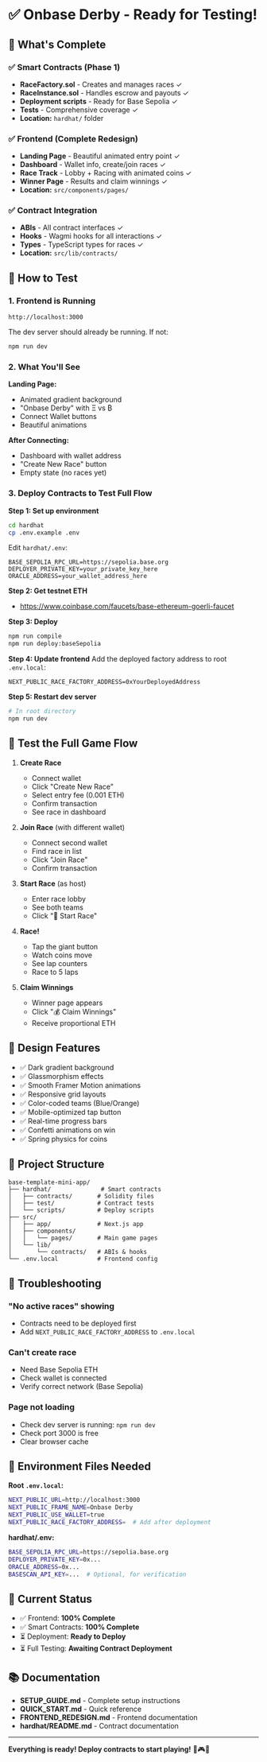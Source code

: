 # ✅ Onbase Derby - Ready for Testing!

## 🎉 What's Complete

### ✅ Smart Contracts (Phase 1)
- **RaceFactory.sol** - Creates and manages races ✓
- **RaceInstance.sol** - Handles escrow and payouts ✓
- **Deployment scripts** - Ready for Base Sepolia ✓
- **Tests** - Comprehensive coverage ✓
- **Location:** `hardhat/` folder

### ✅ Frontend (Complete Redesign)
- **Landing Page** - Beautiful animated entry point ✓
- **Dashboard** - Wallet info, create/join races ✓
- **Race Track** - Lobby + Racing with animated coins ✓
- **Winner Page** - Results and claim winnings ✓
- **Location:** `src/components/pages/`

### ✅ Contract Integration
- **ABIs** - All contract interfaces ✓
- **Hooks** - Wagmi hooks for all interactions ✓
- **Types** - TypeScript types for races ✓
- **Location:** `src/lib/contracts/`

## 🚀 How to Test

### 1. Frontend is Running
```
http://localhost:3000
```

The dev server should already be running. If not:
```bash
npm run dev
```

### 2. What You'll See

**Landing Page:**
- Animated gradient background
- "Onbase Derby" with Ξ vs ₿
- Connect Wallet buttons
- Beautiful animations

**After Connecting:**
- Dashboard with wallet address
- "Create New Race" button
- Empty state (no races yet)

### 3. Deploy Contracts to Test Full Flow

**Step 1: Set up environment**
```bash
cd hardhat
cp .env.example .env
```

Edit `hardhat/.env`:
```
BASE_SEPOLIA_RPC_URL=https://sepolia.base.org
DEPLOYER_PRIVATE_KEY=your_private_key_here
ORACLE_ADDRESS=your_wallet_address_here
```

**Step 2: Get testnet ETH**
- https://www.coinbase.com/faucets/base-ethereum-goerli-faucet

**Step 3: Deploy**
```bash
npm run compile
npm run deploy:baseSepolia
```

**Step 4: Update frontend**
Add the deployed factory address to root `.env.local`:
```
NEXT_PUBLIC_RACE_FACTORY_ADDRESS=0xYourDeployedAddress
```

**Step 5: Restart dev server**
```bash
# In root directory
npm run dev
```

## 📱 Test the Full Game Flow

1. **Create Race**
   - Connect wallet
   - Click "Create New Race"
   - Select entry fee (0.001 ETH)
   - Confirm transaction
   - See race in dashboard

2. **Join Race** (with different wallet)
   - Connect second wallet
   - Find race in list
   - Click "Join Race"
   - Confirm transaction

3. **Start Race** (as host)
   - Enter race lobby
   - See both teams
   - Click "🏁 Start Race"

4. **Race!**
   - Tap the giant button
   - Watch coins move
   - See lap counters
   - Race to 5 laps

5. **Claim Winnings**
   - Winner page appears
   - Click "💰 Claim Winnings"
   - Receive proportional ETH

## 🎨 Design Features

- ✅ Dark gradient background
- ✅ Glassmorphism effects
- ✅ Smooth Framer Motion animations
- ✅ Responsive grid layouts
- ✅ Color-coded teams (Blue/Orange)
- ✅ Mobile-optimized tap button
- ✅ Real-time progress bars
- ✅ Confetti animations on win
- ✅ Spring physics for coins

## 📂 Project Structure

```
base-template-mini-app/
├── hardhat/              # Smart contracts
│   ├── contracts/       # Solidity files
│   ├── test/            # Contract tests
│   └── scripts/         # Deploy scripts
├── src/
│   ├── app/             # Next.js app
│   ├── components/
│   │   └── pages/       # Main game pages
│   └── lib/
│       └── contracts/   # ABIs & hooks
└── .env.local           # Frontend config
```

## 🔧 Troubleshooting

### "No active races" showing
- Contracts need to be deployed first
- Add `NEXT_PUBLIC_RACE_FACTORY_ADDRESS` to `.env.local`

### Can't create race
- Need Base Sepolia ETH
- Check wallet is connected
- Verify correct network (Base Sepolia)

### Page not loading
- Check dev server is running: `npm run dev`
- Check port 3000 is free
- Clear browser cache

## 📝 Environment Files Needed

**Root `.env.local`:**
```bash
NEXT_PUBLIC_URL=http://localhost:3000
NEXT_PUBLIC_FRAME_NAME=Onbase Derby
NEXT_PUBLIC_USE_WALLET=true
NEXT_PUBLIC_RACE_FACTORY_ADDRESS=  # Add after deployment
```

**hardhat/.env:**
```bash
BASE_SEPOLIA_RPC_URL=https://sepolia.base.org
DEPLOYER_PRIVATE_KEY=0x...
ORACLE_ADDRESS=0x...
BASESCAN_API_KEY=...  # Optional, for verification
```

## 🎯 Current Status

- ✅ Frontend: **100% Complete**
- ✅ Smart Contracts: **100% Complete**
- ⏳ Deployment: **Ready to Deploy**
- ⏳ Full Testing: **Awaiting Contract Deployment**

## 📚 Documentation

- **SETUP_GUIDE.md** - Complete setup instructions
- **QUICK_START.md** - Quick reference
- **FRONTEND_REDESIGN.md** - Frontend documentation
- **hardhat/README.md** - Contract documentation

---

**Everything is ready! Deploy contracts to start playing!** 🏁🎮✨

